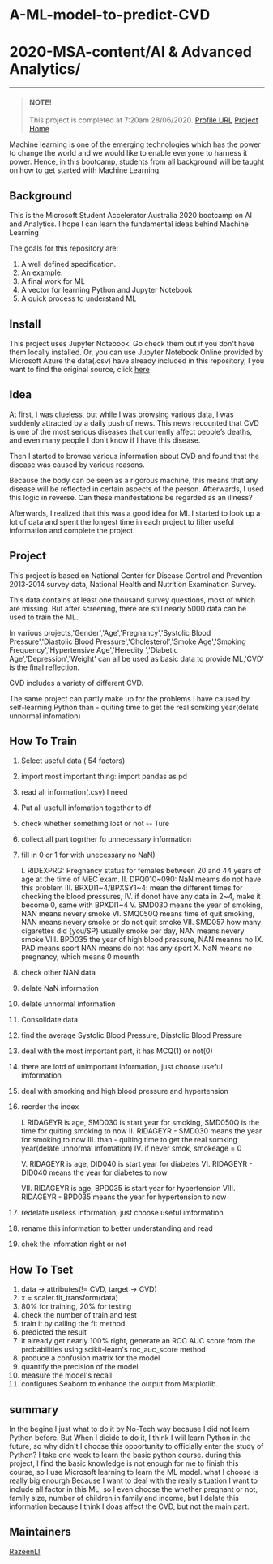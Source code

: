 # A-ML-model-to-predict-CVD
# 2020-MSA-content/AI & Advanced Analytics/
***
>#### NOTE!
>This project is completed at 7:20am 28/06/2020.
>[Profile URL](https://docs.microsoft.com/zh-cn/users/razeenrunzeli-5739/)
>[Project Home](https://github.com/AUMSA/2020-MSA-content/tree/master/AI%20%26%20Advanced%20Analytics)
 
Machine learning is one of the emerging technologies which has the power to change the world and we would like to enable everyone to harness it power. Hence, in this bootcamp, students from all background will be taught on how to get started with Machine Learning.
 
## Background
 
This is the Microsoft Student Accelerator Australia 2020 bootcamp on AI and Analytics. 
I hope  I can learn the fundamental ideas behind Machine Learning
 
 The goals for this repository are:
1. A well defined specification.
2. An example.
3. A final work for ML
4. A vector for learning Python and Jupyter Notebook
5. A quick process to understand ML
 
## Install
 
This project uses Jupyter Notebook. Go check them out if you don't have them locally installed.
Or, you can use Jupyter Notebook Online provided by Microsoft Azure
the data(.csv) have already included in this repository, I you want to find the original source, click [here](https://www.kaggle.com/cdc/national-health-and-nutrition-examination-survey?select=questionnaire.csv)
 
## Idea
 
At first, I was clueless, but while I was browsing various data, I was suddenly attracted by a daily push of news. This news recounted that CVD is one of the most serious diseases that currently affect people’s deaths, and even many people I don't know if I have this disease.

Then I started to browse various information about CVD and found that the disease was caused by various reasons.

Because the body can be seen as a rigorous machine, this means that any disease will be reflected in certain aspects of the person. Afterwards, I used this logic in reverse. Can these manifestations be regarded as an illness?

Afterwards, I realized that this was a good idea for Ml. I started to look up a lot of data and spent the longest time in each project to filter useful information and complete the project.
 
## Project

This project is based on National Center for Disease Control and Prevention 2013-2014 survey data, National Health and Nutrition Examination Survey.

This data contains at least one thousand survey questions, most of which are missing. But after screening, there are still nearly 5000 data can be used to train the ML.

In various projects,'Gender','Age','Pregnancy','Systolic Blood Pressure','Diastolic Blood Pressure','Cholesterol','Smoke Age','Smoking Frequency','Hypertensive Age','Heredity ','Diabetic Age','Depression','Weight' can all be used as basic data to provide ML,'CVD' is the final reflection.

CVD includes a variety of different CVD.

The same project can partly make up for the problems I have caused by self-learning Python
than - quiting time to get the real somking year(delate unnormal infomation)

## How To Train

01. Select useful data ( 54 factors)
02. import most important thing: import pandas as pd
03. read all information(.csv) I need
04. Put all usefull infomation together to df
05. check whether something lost or not -- Ture
06. collect all part togrther fo unnecessary information 
07. fill in 0 or 1 for with unecessary no NaN)

    I.    RIDEXPRG: Pregnancy status for females between 20 and 44 years of age at the time of MEC exam. 
    II.   DPQ010~090: NaN meams do not have this problem
    III.  BPXDI1~4/BPXSY1~4: mean the different times for checking the blood pressures, 
    IV.   if donot have any data in 2~4, make it become 0, same with BPXDI1~4
    V.    SMD030 means the year of smoking, NAN means nevery smoke
    VI.   SMQ050Q means time of quit smoking, NAN means nevery smoke or do not quit smoke
    VII.  SMD057 how many cigarettes did {you/SP} usually smoke per day, NAN means nevery smoke
    VIII. BPD035 the year of high blood pressure, NAN meanns no
    IX.   PAD means sport NAN means do not has any sport
    X.    NaN means no pregnancy, which means 0 mounth

08. check other NAN data
09. delate NaN information
10. delate unnormal information
11. Consolidate data
12. find the average Systolic Blood Pressure, Diastolic Blood Pressure
13. deal with the most important part, it has MCQ(1) or not(0)
14. there are lotd of unimportant information, just choose useful imformation
15. deal with smorking and high blood pressure and hypertension
16. reorder the index

    I.    RIDAGEYR is age, SMD030 is start year for smoking, SMD050Q is the time for quiting smoking to now
    II.   RIDAGEYR - SMD030 means the year for smoking to now
    III.  than - quiting time to get the real somking year(delate unnormal infomation)
    IV.   if never smok, smokeage = 0

    V.    RIDAGEYR is age, DID040 is start year for diabetes
    VI.   RIDAGEYR - DID040 means the year for diabetes to now

    VII.  RIDAGEYR is age, BPD035 is start year for hypertension
    VIII. RIDAGEYR - BPD035 means the year for hypertension to now

17. redelate useless information, just choose useful imformation
18. rename this information to better understanding and read
19. chek the infomation right or not


## How To Tset

01. data -> attributes(!= CVD, target -> CVD)
02. x = scaler.fit_transform(data)
03. 80% for training, 20% for testing
04. check the number of train and test
05. train it by calling the fit method.
06. predicted the result 
07. it already get nearly 100% right, generate an ROC AUC score from the probabilities using scikit-learn's roc_auc_score method
08. produce a confusion matrix for the model
09. quantify the precision of the model
10. measure the model's recall
11. configures Seaborn to enhance the output from Matplotlib.

## summary

In the begine I just what to do it by No-Tech way because I did not learn Python before.
But When I dicide to do it, I think I wiil learn Python in the future, so why didn't I choose this opportunity to officially enter the study of Python?
I take one week to learn the basic python course.
during this project, I find the basic knowledge is not enough for me to finish this course, so I use Microsoft learning to learn the ML model.
what I choose is really big enourgh Because I want to deal with the really situation
I want to include all factor in this ML, so I even choose the whether pregnant or not, family size, number of children in family and income, but I delate this information because I think I doas affect the CVD, but not the main part.

## Maintainers
[RazeenLI](https://github.com/RazeenLI)
